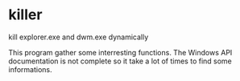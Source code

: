 # killer
kill explorer.exe and dwm.exe dynamically

This program gather some interresting functions. The Windows API documentation is not complete so it take a lot of times to find some informations.
